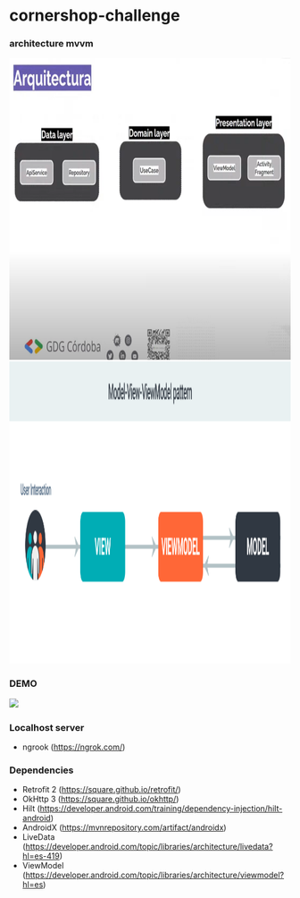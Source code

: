 # cornershop-challenge

### architecture mvvm
<img src="github_assets/Screenshot_2.png" height="540">
<img src="github_assets/mvvm.png" height="540">

### DEMO
<img src="github_assets/demo.gif?raw=true" height="480">

### Localhost server
- ngrook (https://ngrok.com/)

### Dependencies

- Retrofit 2 (https://square.github.io/retrofit/)
- OkHttp 3 (https://square.github.io/okhttp/)
- Hilt (https://developer.android.com/training/dependency-injection/hilt-android)
- AndroidX (https://mvnrepository.com/artifact/androidx)
- LiveData (https://developer.android.com/topic/libraries/architecture/livedata?hl=es-419)
- ViewModel (https://developer.android.com/topic/libraries/architecture/viewmodel?hl=es)
